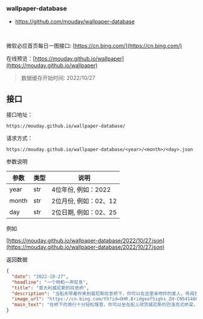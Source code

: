 ### wallpaper-database

 - https://github.com/mouday/wallpaper-database

<br>

微软必应首页每日一图接口: [https://cn.bing.com/](https://cn.bing.com/)

在线预览：[https://mouday.github.io/wallpaper](https://mouday.github.io/wallpaper)

> 数据缓存开始时间: 2022/10/27

## 接口

接口地址：
```
https://mouday.github.io/wallpaper-database/
```

请求方式：

```
https://mouday.github.io/wallpaper-database/<year>/<month>/<day>.json
```

参数说明

| 参数 | 类型 | 说明 | 
| - | - | - | 
| year | str | 4位年份, 例如：2022 | 
| month | str | 2位月份, 例如：02、12 | 
| day | str | 2位日期, 例如：02、25 | 

例如

[https://mouday.github.io/wallpaper-database/2022/10/27.json](https://mouday.github.io/wallpaper-database/2022/10/27.json)

返回数据

```json
{
  "date": "2022-10-27",
  "headline": "一个吻和一声叹息",
  "title": "意大利威尼斯的叹息桥",
  "description": "当船夫带着你来到威尼斯叹息桥下，你可以在这里亲吻你的爱人，传闻在叹息桥下接吻爱情会长久。然而，叹息桥名字的来源与爱情无关。这座封闭的桥于1600年完工，它将新监狱和总督府的审讯室连接起来。据说，囚犯人生中最后一次欣赏美丽的威尼斯，便是在这座桥上。由此看来，这确实足以令人叹息。",
  "image_url": "https://cn.bing.com/th?id=OHR.BridgeofSighs_ZH-CN5414607871_1920x1080.jpg&rf=LaDigue_1920x1080.jpg",
  "main_text": "在桥下的旅行十分轻松惬意，你可以坐在船上欣赏威尼斯的巴洛克式桥梁，沉浸在当地的各种传奇故事中。"
}
```
